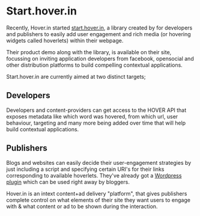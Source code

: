 # Start.hover.in

Recently, Hover.in started <a href="http://start.hover.in/">start.hover.in</a>, a library created by for developers and publishers to easily add user engagement and rich media (or hovering widgets called hoverlets) within their webpage.

Their product demo along with the library, is available on their site, focussing on inviting application developers from facebook, opensocial and other distribution platforms to build compelling contextual applications.

Start.hover.in are currently aimed at two distinct targets;

## Developers

Developers and content-providers can get access to the HOVER API that exposes metadata like which word was hovered, from which url, user behaviour, targeting and many more being added over time that will help build contextual applications.

## Publishers

Blogs and websites can easily decide their user-engagement strategies by just including a script and specifying certain URI's for their links corresponding to available hoverlets. They've already got a <a href="http://wordpress.org/extend/plugins/wp-hover/">Wordpress plugin</a> which can be used right away by bloggers.

Hover.in is an intext content+ad delivery "platform", that gives publishers complete control on what elements of their site they want users to engage with & what content or ad to be shown during the interaction.